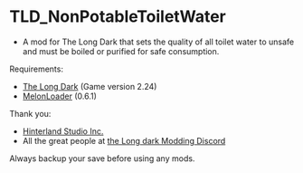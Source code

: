 # TLD_NonPotableToiletWater

- A mod for The Long Dark that sets the quality of all toilet water to unsafe and must be boiled or purified for safe consumption.

Requirements:
- [The Long Dark](https://www.thelongdark.com/) (Game version 2.24)
- [MelonLoader](https://github.com/LavaGang/MelonLoader/) (0.6.1)

Thank you:

- [Hinterland Studio Inc.](https://hinterlandgames.com/)
- All the great people at [the Long dark Modding Discord](https://discord.com/channels/322211727192358914/371713326725726209)

Always backup your save before using any mods.

